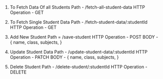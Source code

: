 1. To Fetch Data Of all Students
Path - /fetch-all-student-data
HTTP Operation - GET

2. To Fetch Single Student Data
Path - /fetch-student-data/:studentId
HTTP Operation - GET

3. Add New Student
Path = /save-student
HTTP Operation - POST
BODY - {
    name,
    class,
    subjects,
}

4. Update Student Data
Path - /update-student-data/:studentId
HTTP Operation - PATCH
BODY - {
    name,
    class,
    subjects,
}

5. Delete Student 
Path - /delete-student/:studentId
HTTP Operation - DELETE

